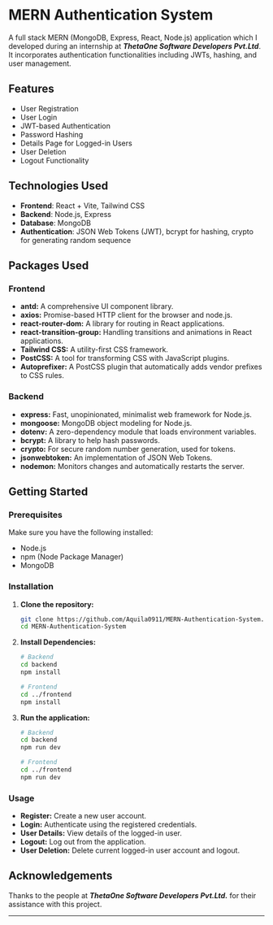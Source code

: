 # MERN Authentication System

A full stack MERN (MongoDB, Express, React, Node.js) application which I developed during an internship at ***ThetaOne Software Developers Pvt.Ltd***. It incorporates authentication functionalities including JWTs, hashing, and user management.

## Features

- User Registration
- User Login
- JWT-based Authentication
- Password Hashing
- Details Page for Logged-in Users
- User Deletion
- Logout Functionality

## Technologies Used

- **Frontend**: React + Vite, Tailwind CSS
- **Backend**: Node.js, Express
- **Database**: MongoDB
- **Authentication**: JSON Web Tokens (JWT), bcrypt for hashing, crypto for generating random sequence

## Packages Used

### Frontend

- **antd:** A comprehensive UI component library.
- **axios:** Promise-based HTTP client for the browser and node.js.
- **react-router-dom:** A library for routing in React applications.
- **react-transition-group:** Handling transitions and animations in React applications.
- **Tailwind CSS:** A utility-first CSS framework.
- **PostCSS:** A tool for transforming CSS with JavaScript plugins.
- **Autoprefixer:** A PostCSS plugin that automatically adds vendor prefixes to CSS rules.

### Backend
- **express:** Fast, unopinionated, minimalist web framework for Node.js.
- **mongoose:** MongoDB object modeling for Node.js.
- **dotenv:** A zero-dependency module that loads environment variables.
- **bcrypt:** A library to help hash passwords.
- **crypto:** For secure random number generation, used for tokens.
- **jsonwebtoken:** An implementation of JSON Web Tokens.
- **nodemon:** Monitors changes and automatically restarts the server.

## Getting Started

### Prerequisites

Make sure you have the following installed:

- Node.js
- npm (Node Package Manager)
- MongoDB

### Installation

1. **Clone the repository:**

   ```bash
   git clone https://github.com/Aquila0911/MERN-Authentication-System.git
   cd MERN-Authentication-System
   ```

2. **Install Dependencies:**
   
   ```bash
   # Backend
   cd backend
   npm install

   # Frontend
   cd ../frontend
   npm install
   ```
3. **Run the application:**
   ```bash
   # Backend
   cd backend
   npm run dev

   # Frontend
   cd ../frontend
   npm run dev
   ```

### Usage

- **Register:** Create a new user account.
- **Login:** Authenticate using the registered credentials.
- **User Details:** View details of the logged-in user.
- **Logout:** Log out from the application.
- **User Deletion:** Delete current logged-in user account and logout.

## Acknowledgements

  Thanks to the people at ***ThetaOne Software Developers Pvt.Ltd.*** for their assistance with this project.

---
